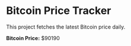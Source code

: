 # Bitcoin Price Tracker

This project fetches the latest Bitcoin price daily.

**Bitcoin Price:** $90190
